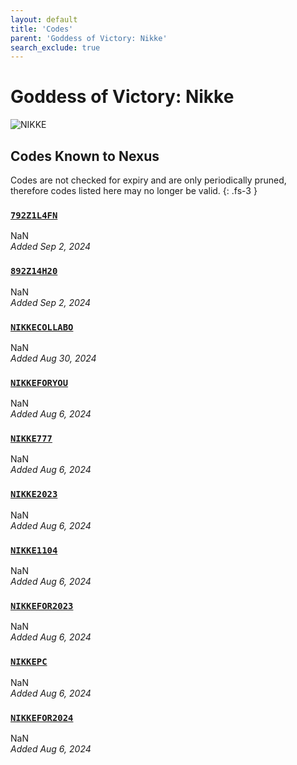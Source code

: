 ```yaml
---
layout: default
title: 'Codes'
parent: 'Goddess of Victory: Nikke'
search_exclude: true
---
```


# Goddess of Victory: Nikke

![NIKKE](https://cdn.discordapp.com/emojis/1270446040415207535.png)

## Codes Known to Nexus

Codes are not checked for expiry and are only periodically pruned, therefore codes listed here may no longer be valid.
{: .fs-3 }

### [`792Z1L4FN`](https://clipboard.nexus-codes.app/?copy=792Z1L4FN)

NaN<br />*Added Sep 2, 2024*

### [`892Z14H20`](https://clipboard.nexus-codes.app/?copy=892Z14H20)

NaN<br />*Added Sep 2, 2024*

### [`NIKKECOLLABO`](https://clipboard.nexus-codes.app/?copy=NIKKECOLLABO)

NaN<br />*Added Aug 30, 2024*

### [`NIKKEFORYOU`](https://clipboard.nexus-codes.app/?copy=NIKKEFORYOU)

NaN<br />*Added Aug 6, 2024*

### [`NIKKE777`](https://clipboard.nexus-codes.app/?copy=NIKKE777)

NaN<br />*Added Aug 6, 2024*

### [`NIKKE2023`](https://clipboard.nexus-codes.app/?copy=NIKKE2023)

NaN<br />*Added Aug 6, 2024*

### [`NIKKE1104`](https://clipboard.nexus-codes.app/?copy=NIKKE1104)

NaN<br />*Added Aug 6, 2024*

### [`NIKKEFOR2023`](https://clipboard.nexus-codes.app/?copy=NIKKEFOR2023)

NaN<br />*Added Aug 6, 2024*

### [`NIKKEPC`](https://clipboard.nexus-codes.app/?copy=NIKKEPC)

NaN<br />*Added Aug 6, 2024*

### [`NIKKEFOR2024`](https://clipboard.nexus-codes.app/?copy=NIKKEFOR2024)

NaN<br />*Added Aug 6, 2024*